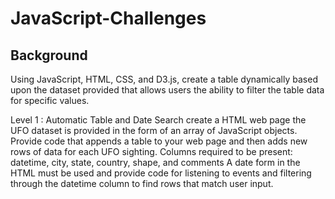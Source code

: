 # JavaScript-Challenges

Background
-------------------------------------------------------------------------------------------------
Using JavaScript, HTML, CSS, and D3.js, create a table dynamically based upon the dataset provided that allows users the ability to filter the table data for specific values. 

Level 1 : Automatic Table and Date Search 
create a HTML web page
the UFO dataset is provided in the form of an array of JavaScript objects. Provide code that appends a table to your web page and then adds new rows of data for each UFO sighting. 
Columns required to be present: datetime, city, state, country, shape, and comments
A date form in the HTML must be used and provide code for listening to events and filtering through the datetime column to find rows that match user input. 
